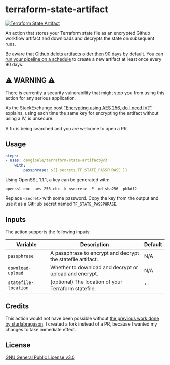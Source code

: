 # terraform-state-artifact

[![Terraform State Artifact](https://github.com/devgioele/terraform-state-artifact/actions/workflows/integration.yml/badge.svg)](https://github.com/devgioele/terraform-state-artifact/actions/workflows/integration.yml)

An action that stores your Terraform state file as an encrypted Github workflow artifact and downloads and decrypts the state on subsequent runs.

Be aware that [Github delets artifacts older then 90 days](https://docs.github.com/en/organizations/managing-organization-settings/configuring-the-retention-period-for-github-actions-artifacts-and-logs-in-your-organization) by default. You can [run your pipeline on a schedule](https://docs.github.com/en/actions/learn-github-actions/events-that-trigger-workflows#scheduled-events) to create a new artifact at least once every 90 days.

## ⚠️ WARNING ⚠️

There is currently a security vulnerability that might stop you from using this action for any serious application.

As the StackExchange post ["Encrypting using AES 256, do I need IV?"](https://security.stackexchange.com/questions/35210/encrypting-using-aes-256-do-i-need-iv) explains, using each time the same key for encrypting the artifact without using a IV, is unsecure.

A fix is being searched and you are welcome to open a PR.

## Usage

```yaml
steps:
- uses: devgioele/terraform-state-artifact@v3
    with:
        passphrase: ${{ secrets.TF_STATE_PASSPHRASE }}
```

Using OpenSSL 1.1.1, a key can be generated with:
```
openssl enc -aes-256-cbc -k <secret> -P -md sha256 -pbkdf2
```
Replace `<secret>` with some password.
Copy the key from the output and use it as a GitHub secret named `TF_STATE_PASSPHRASE`.

## Inputs

The action supports the following inputs:

| Variable        | Description                                                                                                                             | Default |
|-----------------|-----------------------------------------------------------------------------------------------------------------------------------------|---------|
| `passphrase` | A passphrase to encrypt and decrypt the statefile artifact.                       | N/A |
| `download-upload`         | Whether to download and decrypt or upload and encrypt.               | N/A |
| `statefile-location`         | (optional) The location of your Terraform statefile.              | `''` |

## Credits

This action would not have been possible without [the previous work done by sturlabragason](https://github.com/sturlabragason/terraform_state_artifact). I created a fork instead of a PR, because I wanted my changes to take immediate effect.

## License

[GNU General Public License v3.0](https://github.com/devgioele/terraform-state-artifact/blob/main/LICENSE)
